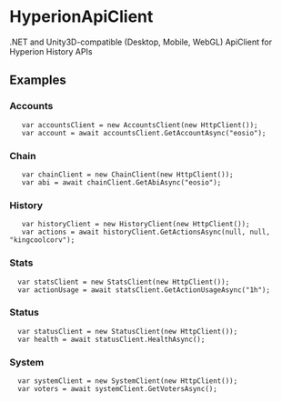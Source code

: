 # HyperionApiClient

.NET and Unity3D-compatible (Desktop, Mobile, WebGL) ApiClient for Hyperion History APIs

## Examples

### Accounts
       var accountsClient = new AccountsClient(new HttpClient());
       var account = await accountsClient.GetAccountAsync("eosio");

### Chain
       var chainClient = new ChainClient(new HttpClient());
       var abi = await chainClient.GetAbiAsync("eosio");

### History
       var historyClient = new HistoryClient(new HttpClient());
       var actions = await historyClient.GetActionsAsync(null, null, "kingcoolcorv");

### Stats
      var statsClient = new StatsClient(new HttpClient());
      var actionUsage = await statsClient.GetActionUsageAsync("1h");

### Status
      var statusClient = new StatusClient(new HttpClient());
      var health = await statusClient.HealthAsync();

### System
      var systemClient = new SystemClient(new HttpClient());
      var voters = await systemClient.GetVotersAsync();
